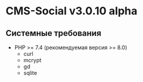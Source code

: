 # CMS-Social v3.0.10 alpha

## Системные требования 

- PHP >= 7.4 (рекомендуемая версия >= 8.0)
  - curl
  - mcrypt
  - gd
  - sqlite

